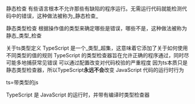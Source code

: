 
静态检查
有些语言根本不允许那些有缺陷的程序运行。无需运行代码就能检测代码中的错误，这种做法被称为_静态检查_

静态类型检查
根据操作值的类型来确定哪些是错误，哪些不是，这种做法被称为静态_类型_检查

关于ts类型定义
TypeScript 是一个_类型_超集，这意味着它添加了关于如何使用不同类型的值的规则
TypeScript 的类型检查器旨在允许正确的程序通过，同时尽可能多地捕获常见错误
可以通过配置改变对代码校验的严重程度
因为ts本质只是静态类型检查器，所以TypeScript**永远不会**改变 JavaScript 代码的运行时行为

ts=带类型的js

TypeScript 是 JavaScript 的运行时，并带有编译时类型检查器
